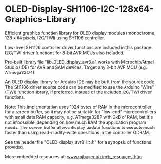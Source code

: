 # OLED-Display-SH1106-I2C-128x64-Graphics-Library
Efficient graphics function library for OLED display modules (monochrome, 128 x 64 pixels, I2C/TWI) using SH1106 controller.

Low-level SH1106 controller driver functions are included in this package.  I2C/TWI driver functions for 8-bit AVR MCUs also included.

Pre-built library file "lib_OLED_display_avr8.a" works with Microchip/Atmel Studio (IDE) for AVR and SAM devices. Target any 8-bit AVR MCU (e.g. ATmega32U4).

An OLED display library for Arduino IDE may be built from the source code. The SH1106 driver source code can be modified to use the Arduino "Wire" (TWI) function library, if preferred, instead of the included I2C/TWI driver functions.

Note: This implementation uses 1024 bytes of RAM in the microcontroller for a screen buffer, so it may not be suitable for "low-end" microcontrollers
with small data RAM capacity, e.g. ATmega328P with 2kB of RAM, but it's not impossible, depending on how much RAM the application program needs.
The screen buffer allows display update functions to execute much faster than using read-modify-write operations in the controller GDRAM.

See the header file "OLED_display_avr8_lib.h" for a synopsis of functions provided.

More embedded resources at: www.mjbauer.biz/mjb_resources.htm
